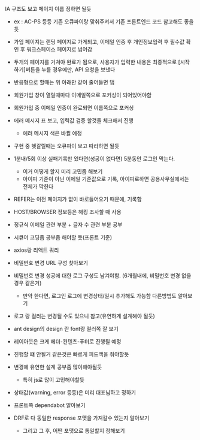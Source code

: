 IA 구조도 보고 페이지 이름 정하면 될듯
- ex : AC-PS 등등
기존 오큐파이랑 맞춰주셔서 기존 프론트엔드 코드 참고해도 좋을 듯
- 가입 페이지는 랜딩 페이지로 가게되고, 이메일 인증 후 개인정보입력 후 필수값 확인 후 워크스페이스 페이지로 넘어감
- 두개의 페이지를 거쳐야 완료가 됨으로, 사용자가 입력한 내용은 최종적으로 [시작하기]버튼을 누를 경우에만, API 요청을 보낸다
- 반응형으로 할때는 위 아래만 같이 줄어들면 댐
- 회원가입 창이 열릴때마다 이메일쪽으로 포커싱이 되어있어야함
- 회원가입 중 이메일 인증이 완료되면 이름쪽으로 포커싱
- 에러 메시지 표 보고, 입력값 검증 할것들 체크해서 진행
	- 에러 메시지 색은 바뀔 예정

- 구현 중 헷갈릴때는 오큐파이 보고 따라하면 될듯
- 1분내/5회 이상 실패기록만 있다면(성공이 없다면) 5분동안 로그인 막는다.
	- 이거 어떻게 할지 미리 고민좀 해보기
	- 아이피 기준이 아닌 이메일 기준값으로 기록, 아이피로하면 공용사무실에서는 전체가 막힌다
- REFER는 이전 페이지가 없이 바로들어오기 때문에, 기록함
- HOST/BROWSER 정보등은 해킹 조사할 때 사용


- 정규식 이메일 관련 부분 + 글자 수 관련 부분 공부
- 시큐어 코딩좀 공부좀 해야할 듯(프론트 기준)
- axios랑 리액트 쿼리
- 비밀번호 변경 URL 구성 찾아보기
- 비밀번호 변경 성공에 대한 로그 구성도 남겨야함. (6개월내에, 비밀번호 변경 없을 경우 같은거)
	- 만약 한다면, 로그인 로그에 변경상태/일시 추가해도 가능함 다른방법도 알아보기
- 로고 랑 컬러는 변경될 수도 있으니 참고(유연하게 설계해야 될듯)
- ant design의 design 란 font랑 컬러쪽 잘 보기
- 레이아웃은 크게 헤더-컨텐츠-푸터로 진행될 예정
- 진행할 떄 안될거 같은것은 빠르게 피드백을 줘야할듯

- 변경에 유연한 설계 공부좀 많이해야될듯
	- 특히 js로 많이 고민해야할듯

- 상태값(warning, error 등등)은 미리 대표님하고 정하기

- 프론트쪽 dependabot 알아보기
- DRF로 다 동일한 response 포맷을 가져갈수 있는지 알아보기
	- 그리고 그 후, 어떤 포맷으로 통일할지 정해보기